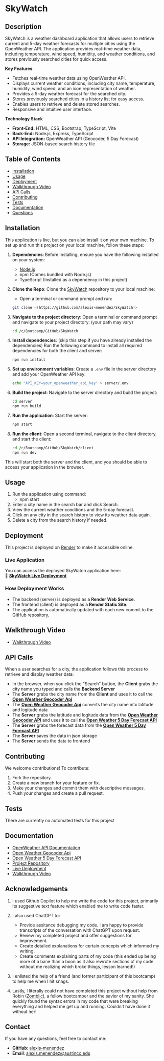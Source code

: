#  SkyWatch
##  **Description**

SkyWatch is a weather dashboard application that allows users to retrieve current and 5-day weather forecasts for multiple cities using the OpenWeather API. The application provides real-time weather data, including temperature, wind speed, humidity, and weather conditions, and stores previously searched cities for quick access.

**Key Features**

* Fetches real-time weather data using OpenWeather API.
* Displays current weather conditions, including city name, temperature, humidity, wind speed, and an icon representation of weather.
* Provides a 5-day weather forecast for the searched city.
* Stores previously searched cities in a history list for easy access.
* Enables users to retrieve and delete stored searches.
* Responsive and intuitive user interface.

**Technology Stack**

* **Front-End:** HTML, CSS, Bootstrap, TypeScript, Vite
* **Back-End:** Node.js, Express, TypeScript
* **API Integration:** OpenWeather API (Geocoder, 5 Day Forecast)
* **Storage:** JSON-based search history file

## Table of Contents

* [Installation](#installation)
* [Usage](#usage)
* [Deployment](#deployment)
* [Walkthrough Video](#walkthrough-video)
* [API Calls](#api-calls)
* [Contributing](#contributing)
* [Tests](#tests)
* [Documentation](#documentation)
* [Questions](#questions)


## Installation

This application is [live](https://skywatch-ldos.onrender.com), but you can also install it on your own machine. To set up and run this project on your local machine, follow these steps:

1. **Dependencies**:
	Before installing, ensure you have the following installed on your system:
	* [Node.js](https://nodejs.org/)
	* npm (Comes bundled with Node.js)
	* TypeScript (Installed as a dependency in this project)
   
2.  **Clone the Repo**:
	Clone the [SkyWatch](https://github.com/alexis-menendez/SkyWatch) repository to your local machine:
	* Open a terminal or command prompt and run:
	```sh
	git clone <(https://github.com/alexis-menendez/SkyWatch)>
	```

3. **Navigate to the project directory**:
   Open a terminal or command prompt and navigate to your project directory: (your path may vary)
   ```sh
   cd /c/Bootcamp/GitHub/SkyWatch
   ```

4. **Install dependencies**: (skip this step if you have already installed the dependencies)
   Run the following command to install all required dependencies for both the client and server:
   ```sh
   npm run install
   ```

5. **Set up environment variables**:
   Create a `.env` file in the server directory and add your OpenWeather API key:
   ```sh
   echo "API_KEY=your_openweather_api_key" > server/.env
   ```

6. **Build the project**:
   Navigate to the server directory and build the project:
   ```sh
   cd server
   npm run build
   ```

7. **Run the application**:
   Start the server:
   ```sh
   npm start
   ```

8. **Run the client**:
   Open a second terminal, navigate to the client directory, and start the client:
   ```sh
   cd /c/Bootcamp/GitHub/SkyWatch/client
   npm run dev
   ```

This will start both the server and the client, and you should be able to access your application in the browser.

## Usage

1. Run the application using command:
	* npm start
2. Enter a city name in the search bar and click Search.
3. View the current weather conditions and the 5-day forecast.
4. Click on any city in the search history to view its weather data again.
5. Delete a city from the search history if needed.

## Deployment

This project is deployed on [Render](https://render.com/) to make it accessible online.

### Live Application
You can access the deployed SkyWatch application here:  
🔗 **[SkyWatch Live Deployment](https://skywatch-ldos.onrender.com)**  

### How Deployment Works
- The backend (server) is deployed as a **Render Web Service**.
- The frontend (client) is deployed as a **Render Static Site**.
- The application is automatically updated with each new commit to the GitHub repository.

## Walkthrough Video

* [Walkthrough Video](https://drive.google.com/file/d/1dr1HyYSLKDxHYF2UWODZnPXJN0PXsbxO/view?usp=drive_link)

## API Calls

When a user searches for a city, the application follows this process to retrieve and display weather data:

- In the browser, when you click the "Search" button, the **Client** grabs the city name you typed and calls the **Backend Server**
- The **Server** grabs the city name from the **Client** and uses it to call the **[Open Weather Geocoder Api](https://openweathermap.org/api/geocoding-api)**  
- The **[Open Weather Geocoder Api](https://openweathermap.org/api/geocoding-api)** converts the city name into latitude and logitude data
- The **Server** grabs the latitude and logitude data from the **[Open Weather Geocoder API](https://openweathermap.org/api/geocoding-api)** and uses it to call the **[Open Weather 5 Day Forecast API](https://openweathermap.org/forecast5)**
- The **Server** grabs the forecast data from the **[Open Weather 5 Day Forecast API](https://openweathermap.org/forecast5)**
- The **Server** saves the data in json storage
- The **Server** sends the data to frontend

## Contributing

We welcome contributions! To contribute:

1. Fork the repository.
2. Create a new branch for your feature or fix.
3. Make your changes and commit them with descriptive messages.
4. Push your changes and create a pull request.


## Tests

There are currently no automated tests for this project

## Documentation

* [OpenWeather API Documentation](https://openweathermap.org/api)
* [Open Weather Geocoder Api](https://openweathermap.org/api/geocoding-api)
* [Open Weather 5 Day Forecast API](https://openweathermap.org/forecast5)
* [Project Repository](https://github.com/alexis-menendez/SkyWatch)
* [Live Deployment](https://skywatch-ldos.onrender.com)
* [Walkthrough Video](https://drive.google.com/file/d/1dr1HyYSLKDxHYF2UWODZnPXJN0PXsbxO/view?usp=drive_link)

## Acknowledgements

1. I used Github Copilot to help me write the code for this project, primarily its suggestive text feature which enabled me to write code faster.

2. I also used ChatGPT to:
  	* Provide assitance debugging my code. I am happy to provide transcripts of the conversation with ChatGPT upon request.
  	* Review my completed project and offer suggestions for improvement.
  	* Create detailed explanations for certain concepts which informed my writing.
  	* Create comments explaining parts of my code (this ended up being more of a bane than a boon as it also rewrote sections of my code without me realizing which broke things, lesson learned!)

3. I enlisted the help of a friend (and former participant of this bootcamp) to help me when I hit snags.

4. Lastly, I literally could not have completed this project without help from Robin ([Zomblic](https://github.com/zomblic)), a fellow bootcamper and the savior of my sanity. She quickly found the syntax errors in my code that were breaking everything and helped me get up and running. Couldn't have done it without her!

## Contact

If you have any questions, feel free to contact me:

*  **GitHub**: [alexis-menendez](https://github.com/alexis-menendez)
*  **Email**: alexis.menendez@austincc.edu

